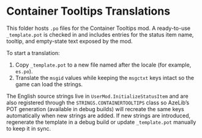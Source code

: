 # Container Tooltips Translations

This folder hosts `.po` files for the Container Tooltips mod. A ready-to-use `_template.pot` is checked in and includes entries for the status item name, tooltip, and empty-state text exposed by the mod.

To start a translation:

1. Copy `_template.pot` to a new file named after the locale (for example, `es.po`).
2. Translate the `msgid` values while keeping the `msgctxt` keys intact so the game can load the strings.

The English source strings live in `UserMod.InitializeStatusItem` and are also registered through the `STRINGS.CONTAINERTOOLTIPS` class so AzeLib’s POT generation (available in debug builds) will recreate the same keys automatically when new strings are added. If new strings are introduced, regenerate the template in a debug build or update `_template.pot` manually to keep it in sync.
